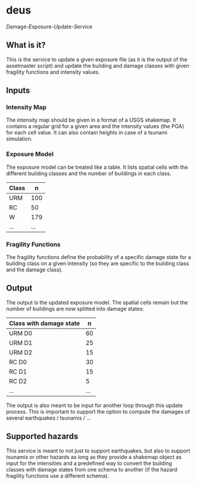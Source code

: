 # deus

*D*amage-*E*xposure-*U*pdate-*S*ervice


## What is it?

This is the service to update a given exposure file (as it is the output
of the assetmaster script) and update the building and damage classes
with given fragility functions and intensity values.


## Inputs

### Intensity Map

The intensity map should be given in a format of a USGS shakemap.
It contains a regular grid for a given area and the intensity values
(the PGA) for each cell value. It can also contain heights in case of
a tsunami simulation.

### Exposure Model

The exposure model can be treated like a table.
It lists spatial cells with the different building classes and the
number of buildings in each class.

| Class | n   |
|-------|-----|
| URM   | 100 |
| RC    | 50  |
| W     | 179 |
| ...   | ... |

### Fragility Functions

The fragility functions define the probability of a specific damage
state for a building class on a given intensity (so they are specific
to the building class and the damage class).


## Output

The output is the updated exposure model.
The spatial cells remain but the number of buildings are now splitted
into damage states:

| Class with damage state | n   |
|-------------------------|-----|
| URM D0                  | 60  |
| URM D1                  | 25  |
| URM D2                  | 15  |
| RC D0                   | 30  |
| RC D1                   | 15  |
| RC D2                   | 5   |
| ...                     | ... |


The output is also meant to be input for another loop through this
update process. This is important to support the option to compute the
damages of several earthquakes / tsunamis / ...


## Supported hazards

This service is meant to not just to support earthquakes, but also to
support tsunamis or other hazards as long as they provide a shakemap
object as input for the intensities and a predefined way to convert
the building classes with damage states from one schema to another (if
the hazard fragility functions use a different schema).
